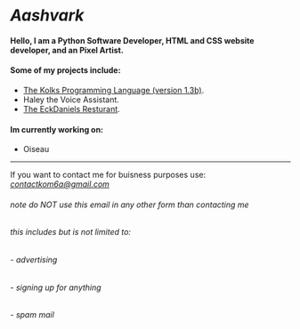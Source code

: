 # ***Aashvark***
#### Hello, I am a Python Software Developer, HTML and CSS website developer, and an Pixel Artist.
#### Some of my projects include:
- [The Kolks Programming Language (version 1.3b)](https://kolks.glitch.me).
- Haley the Voice Assistant.
- [The EckDaniels Resturant](https://eckdaniels.glitch.me/).

#### Im currently working on:
- Oiseau

------------

If you want to contact me for buisness purposes use:
*contactkom6a@gmail.com*
###### *note* do NOT use this email in any other form than contacting me
###### this includes but is not limited to:
###### - advertising
###### - signing up for anything
###### - spam mail
